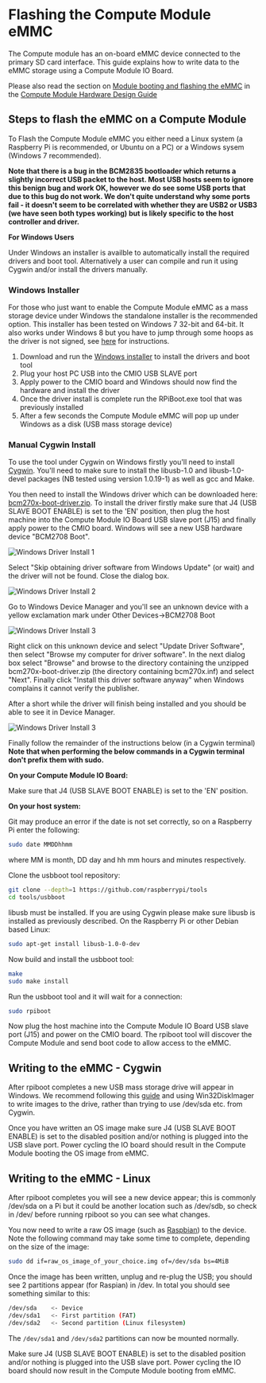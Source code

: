# Flashing the Compute Module eMMC

The Compute module has an on-board eMMC device connected to the primary SD card interface. This guide explains how to write data to the eMMC storage using a Compute Module IO Board.

Please also read the section on [Module booting and flashing the eMMC](cm-designguide.md#modulebootingandflashing) in the [Compute Module Hardware Design Guide](cm-designguide.md)

## Steps to flash the eMMC on a Compute Module

To Flash the Compute Module eMMC you either need a Linux system (a Raspberry Pi is recommended, or Ubuntu on a PC) or a Windows sysem (Windows 7 recommended).

**Note that there is a bug in the BCM2835 bootloader which returns a slightly incorrect USB packet to the host. Most USB hosts seem to ignore this benign bug and work OK, however we do see some USB ports that due to this bug do not work. We don't quite understand why some ports fail - it doesn't seem to be correlated with whether they are USB2 or USB3 (we have seen both types working) but is likely specific to the host controller and driver.**

**For Windows Users**

Under Windows an installer is availble to automatically install the required drivers and boot tool. Alternatively a user can compile and run it using Cygwin and/or install the drivers manually.

### Windows Installer

For those who just want to enable the Compute Module eMMC as a mass storage device under Windows the standalone installer is the recommended option. This installer has been tested on Windows 7 32-bit and 64-bit. It also works under Windows 8 but you have to jump through some hoops as the driver is not signed, see [here](http://revryl.com/2013/08/06/install-unsigned-drivers/) for instructions.

1. Download and run the [Windows installer](CM-Boot-Installer.exe) to install the drivers and boot tool
1. Plug your host PC USB into the CMIO USB SLAVE port
1. Apply power to the CMIO board and Windows should now find the hardware and install the driver
1. Once the driver install is complete run the RPiBoot.exe tool that was previously installed
1. After a few seconds the Compute Module eMMC will pop up under Windows as a disk (USB mass storage device)

### Manual Cygwin Install

To use the tool under Cygwin on Windows firstly you'll need to install [Cygwin](https://www.cygwin.com/). You'll need to make sure to install the libusb-1.0 and libusb-1.0-devel packages (NB tested using version 1.0.19-1) as well as gcc and Make.

You then need to install the Windows driver which can be downloaded here: [bcm270x-boot-driver.zip](bcm270x-boot-driver.zip). To install the driver firstly make sure that J4 (USB SLAVE BOOT ENABLE) is set to the 'EN' position, then plug the host machine into the Compute Module IO Board USB slave port (J15) and finally apply power to the CMIO board. Windows will see a new USB hardware device "BCM2708 Boot".

![Windows Driver Install 1](images/cm-driver-winupdate.jpg)

Select "Skip obtaining driver software from Windows Update" (or wait) and the driver will not be found. Close the dialog box.

![Windows Driver Install 2](images/cm-driver-notfound.jpg)

Go to Windows Device Manager and you'll see an unknown device with a yellow exclamation mark under Other Devices->BCM2708 Boot

![Windows Driver Install 3](images/cm-driver-devmanager-install.jpg)

Right click on this unknown device and select "Update Driver Software", then select "Browse my computer for driver software". In the next dialog box select "Browse" and browse to the directory containing the unzipped bcm270x-boot-driver.zip (the directory containing bcm270x.inf) and select "Next". Finally click "Install this driver software anyway" when Windows complains it cannot verify the publisher.

After a short while the driver will finish being installed and you should be able to see it in Device Manager.

![Windows Driver Install 3](images/libusb-bcm270x-boot.jpg)

Finally follow the remainder of the instructions below (in a Cygwin terminal) **Note that when performing the below commands in a Cygwin terminal don't prefix them with sudo.**

**On your Compute Module IO Board:**

Make sure that J4 (USB SLAVE BOOT ENABLE) is set to the 'EN' position.

**On your host system:**

Git may produce an error if the date is not set correctly, so on a Raspberry Pi enter the following:

```bash
sudo date MMDDhhmm
```

where MM is month, DD day and hh mm hours and minutes respectively.

Clone the usbboot tool repository:

```bash
git clone --depth=1 https://github.com/raspberrypi/tools
cd tools/usbboot
```

libusb must be installed. If you are using Cygwin please make sure libusb is installed as previously described.
On the Raspberry Pi or other Debian based Linux:

```bash
sudo apt-get install libusb-1.0-0-dev
```

Now build and install the usbboot tool:

```bash
make
sudo make install
```

Run the usbboot tool and it will wait for a connection:

```bash
sudo rpiboot
```

Now plug the host machine into the Compute Module IO Board USB slave port (J15) and power on the CMIO board. The rpiboot tool will discover the Compute Module and send boot code to allow access to the eMMC. 

## Writing to the eMMC - Cygwin

After rpiboot completes a new USB mass storage drive will appear in Windows. We recommend following this [guide](../../installation/installing-images/windows.md) and using Win32DiskImager to write images to the drive, rather than trying to use /dev/sda etc. from Cygwin.

Once you have written an OS image make sure J4 (USB SLAVE BOOT ENABLE) is set to the disabled position and/or nothing is plugged into the USB slave port. Power cycling the IO board should result in the Compute Module booting the OS image from eMMC.

## Writing to the eMMC - Linux

After rpiboot completes you will see a new device appear; this is commonly /dev/sda on a Pi but it could be another location such as /dev/sdb, so check in /dev/ before running rpiboot so you can see what changes.

You now need to write a raw OS image (such as [Raspbian](http://downloads.raspberrypi.org/raspbian_latest)) to the device. Note the following command may take some time to complete, depending on the size of the image:

```bash
sudo dd if=raw_os_image_of_your_choice.img of=/dev/sda bs=4MiB
```

Once the image has been written, unplug and re-plug the USB; you should see 2 partitions appear (for Raspian) in /dev. In total you should see something similar to this:

```bash
/dev/sda    <- Device
/dev/sda1   <- First partition (FAT)
/dev/sda2   <- Second partition (Linux filesystem)
```

The `/dev/sda1` and `/dev/sda2` partitions can now be mounted normally.

Make sure J4 (USB SLAVE BOOT ENABLE) is set to the disabled position and/or nothing is plugged into the USB slave port. Power cycling the IO board should now result in the Compute Module booting from eMMC.
